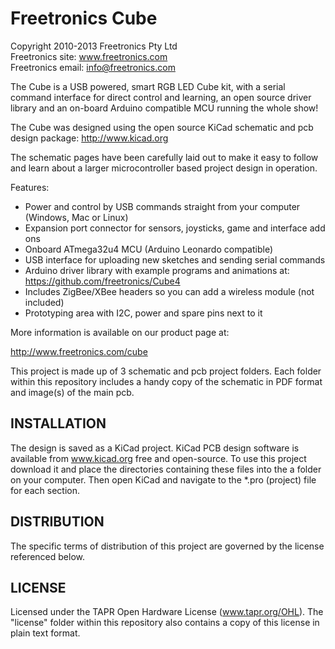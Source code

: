 Freetronics Cube
===========================
Copyright 2010-2013 Freetronics Pty Ltd  
Freetronics site:  www.freetronics.com  
Freetronics email: info@freetronics.com  

The Cube is a USB powered, smart RGB LED Cube kit, with a serial command
interface for direct control and learning, an open source driver library
and an on-board Arduino compatible MCU running the whole show!

The Cube was designed using the open source KiCad schematic and pcb
design package: http://www.kicad.org

The schematic pages have been carefully laid out to make it easy to follow and
learn about a larger microcontroller based project design in operation.

Features:

 * Power and control by USB commands straight from your computer (Windows, Mac or Linux)
 * Expansion port connector for sensors, joysticks, game and interface add ons
 * Onboard ATmega32u4 MCU (Arduino Leonardo compatible)
 * USB interface for uploading new sketches and sending serial commands
 * Arduino driver library with example programs and animations at:
   https://github.com/freetronics/Cube4
 * Includes ZigBee/XBee headers so you can add a wireless module (not included)
 * Prototyping area with I2C, power and spare pins next to it

More information is available on our product page at:

  http://www.freetronics.com/cube

This project is made up of 3 schematic and pcb project folders.
Each folder within this repository includes a handy copy of the
schematic in PDF format and image(s) of the main pcb.


INSTALLATION
------------
The design is saved as a KiCad project. KiCad PCB design software is
available from www.kicad.org free and open-source. To use
this project download it and place the directories containing these files
into the a folder on your computer. Then open KiCad and navigate to the
*.pro (project) file for each section.


DISTRIBUTION
------------
The specific terms of distribution of this project are governed by the
license referenced below.


LICENSE
-------
Licensed under the TAPR Open Hardware License (www.tapr.org/OHL).
The "license" folder within this repository also contains a copy of
this license in plain text format.
